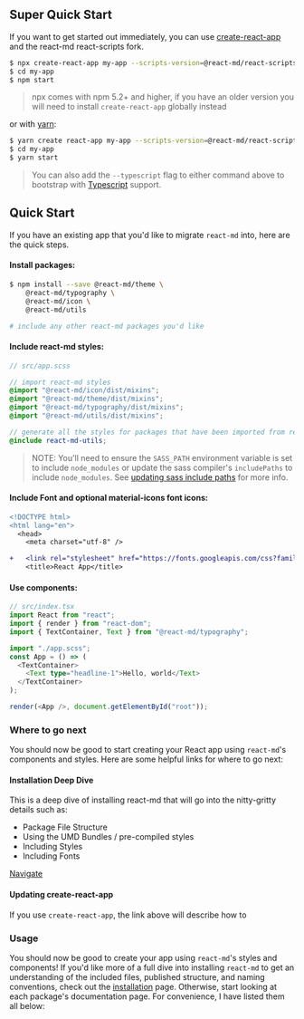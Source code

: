 ## Super Quick Start

If you want to get started out immediately, you can use [create-react-app] and
the react-md react-scripts fork.

```sh
$ npx create-react-app my-app --scripts-version=@react-md/react-scripts
$ cd my-app
$ npm start
```

> npx comes with npm 5.2+ and higher, if you have an older version you will need
> to install `create-react-app` globally instead

or with [yarn]:

```sh
$ yarn create react-app my-app --scripts-version=@react-md/react-scripts
$ cd my-app
$ yarn start
```

> You can also add the `--typescript` flag to either command above to bootstrap
> with [Typescript] support.

## Quick Start

If you have an existing app that you'd like to migrate `react-md` into, here are
the quick steps.

#### Install packages:

```sh
$ npm install --save @react-md/theme \
    @react-md/typography \
    @react-md/icon \
    @react-md/utils

# include any other react-md packages you'd like
```

#### Include react-md styles:

```scss
// src/app.scss

// import react-md styles
@import "@react-md/icon/dist/mixins";
@import "@react-md/theme/dist/mixins";
@import "@react-md/typography/dist/mixins";
@import "@react-md/utils/dist/mixins";

// generate all the styles for packages that have been imported from react-md
@include react-md-utils;
```

> NOTE: You'll need to ensure the `SASS_PATH` environment variable is set to
> include `node_modules` or update the sass compiler's `includePaths` to include
> `node_modules`. See
> [updating sass include paths](/getting-started/installation#updating-sass-include-paths)
> for more info.

#### Include Font and optional material-icons font icons:

```diff
<!DOCTYPE html>
<html lang="en">
  <head>
    <meta charset="utf-8" />

+   <link rel="stylesheet" href="https://fonts.googleapis.com/css?family=Roboto:300,400,500,700|Material+Icons">
    <title>React App</title>
```

#### Use components:

```ts
// src/index.tsx
import React from "react";
import { render } from "react-dom";
import { TextContainer, Text } from "@react-md/typography";

import "./app.scss";
const App = () => (
  <TextContainer>
    <Text type="headline-1">Hello, world</Text>
  </TextContainer>
);

render(<App />, document.getElementById("root"));
```

### Where to go next

You should now be good to start creating your React app using `react-md`'s
components and styles. Here are some helpful links for where to go next:

#### Installation Deep Dive

This is a deep dive of installing react-md that will go into the nitty-gritty
details such as:

- Package File Structure
- Using the UMD Bundles / pre-compiled styles
- Including Styles
- Including Fonts

[Navigate](installation)

#### Updating create-react-app

If you use `create-react-app`, the link above will describe how to

### Usage

You should now be good to create your app using `react-md`'s styles and
components! If you'd like more of a full dive into installing `react-md` to get
an understanding of the included files, published structure, and naming
conventions, check out the [installation](/getting-started/installation) page.
Otherwise, start looking at each package's documentation page. For convenience,
I have listed them all below:

[create-react-app]: https://github.com/facebook/create-react-app
[yarn]: https://yarnpkg.com
[typescript]: https://www.typescriptlang.org
